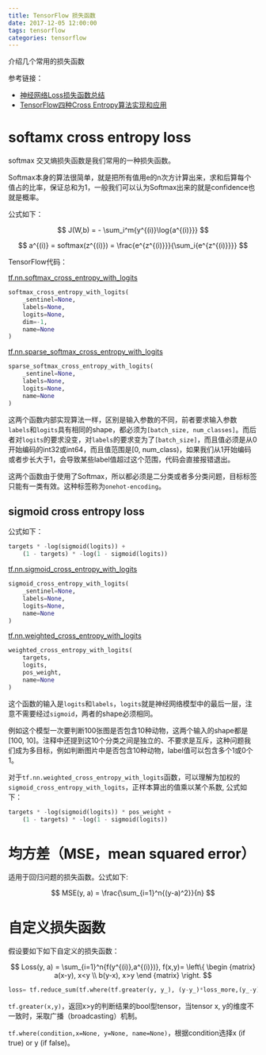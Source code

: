 ```yaml
---
title: TensorFlow 损失函数
date: 2017-12-05 12:00:00
tags: tensorflow
categories: tensorflow
---
```


介绍几个常用的损失函数
<!-- more -->

参考链接：

- [神经网络Loss损失函数总结](http://blog.csdn.net/willduan1/article/details/73694826)
- [TensorFlow四种Cross Entropy算法实现和应用](http://geek.csdn.net/news/detail/126833)

# softamx cross entropy loss

softmax 交叉熵损失函数是我们常用的一种损失函数。

Softmax本身的算法很简单，就是把所有值用e的n次方计算出来，求和后算每个值占的比率，保证总和为1，一般我们可以认为Softmax出来的就是confidence也就是概率。

公式如下：

$$
J(W,b) = - \sum_i^m{y^{(i)}\log{a^{(i)}}}
$$

$$
a^{(i)} = softmax(z^{(i)}) = \frac{e^{z^{(i)}}}{\sum_i{e^{z^{(i)}}}}
$$

TensorFlow代码：

[tf.nn.softmax_cross_entropy_with_logits](https://www.tensorflow.org/api_docs/python/tf/nn/softmax_cross_entropy_with_logits)

```python
softmax_cross_entropy_with_logits(
    _sentinel=None,
    labels=None,
    logits=None,
    dim=-1,
    name=None
)
```

[tf.nn.sparse_softmax_cross_entropy_with_logits](https://www.tensorflow.org/api_docs/python/tf/nn/sparse_softmax_cross_entropy_with_logits)

```python
sparse_softmax_cross_entropy_with_logits(
    _sentinel=None,
    labels=None,
    logits=None,
    name=None
)
```

这两个函数内部实现算法一样，区别是输入参数的不同，前者要求输入参数`labels`和`logits`具有相同的shape，都必须为`[batch_size, num_classes]`。而后者对`logits`的要求没变，对`labels`的要求变为了`[batch_size]`，而且值必须是从0开始编码的int32或int64，而且值范围是[0, num_class)，如果我们从1开始编码或者步长大于1，会导致某些label值超过这个范围，代码会直接报错退出。

这两个函数由于使用了Softmax，所以都必须是二分类或者多分类问题，目标标签只能有一类有效。这种标签称为`onehot-encoding`。

## sigmoid cross entropy loss

公式如下：

```python
targets * -log(sigmoid(logits)) +
    (1 - targets) * -log(1 - sigmoid(logits))
```

[tf.nn.sigmoid_cross_entropy_with_logits](https://www.tensorflow.org/api_docs/python/tf/nn/sigmoid_cross_entropy_with_logits)

```python
sigmoid_cross_entropy_with_logits(
    _sentinel=None,
    labels=None,
    logits=None,
    name=None
)
```

[tf.nn.weighted_cross_entropy_with_logits](https://www.tensorflow.org/api_docs/python/tf/nn/weighted_cross_entropy_with_logits)

```python
weighted_cross_entropy_with_logits(
    targets,
    logits,
    pos_weight,
    name=None
)
```

这个函数的输入是`logits`和`labels`，`logits`就是神经网络模型中的最后一层，注意不需要经过`sigmoid`，两者的shape必须相同。

例如这个模型一次要判断100张图是否包含10种动物，这两个输入的shape都是[100, 10]。注释中还提到这10个分类之间是独立的、不要求是互斥，这种问题我们成为多目标，例如判断图片中是否包含10种动物，label值可以包含多个1或0个1。

对于`tf.nn.weighted_cross_entropy_with_logits`函数，可以理解为加权的`sigmoid_cross_entropy_with_logits`，正样本算出的值乘以某个系数, 公式如下：

```python
targets * -log(sigmoid(logits)) * pos_weight +
    (1 - targets) * -log(1 - sigmoid(logits))
```

# 均方差（MSE，mean squared error）

适用于回归问题的损失函数。公式如下:

$$
MSE(y, a) = \frac{\sum_{i=1}^n{(y-a)^2}}{n}
$$

# 自定义损失函数

假设要如下如下自定义的损失函数：

$$
Loss(y, a) = \sum_{i=1}^n{f(y^{(i)},a^{(i)})}, f(x,y)= \left\{ \begin {matrix} a(x-y), x<y \\ b(y-x), x>y  \end {matrix} \right.
$$

```python
loss= tf.reduce_sum(tf.where(tf.greater(y, y_), (y-y_)*loss_more,(y_-y)*loss_less))
```

`tf.greater(x,y)`，返回x>y的判断结果的bool型tensor，当tensor x, y的维度不一致时，采取广播（broadcasting）机制。

`tf.where(condition,x=None, y=None, name=None)`，根据condition选择x (if true) or y (if false)。
